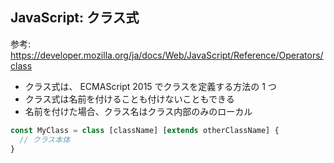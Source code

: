 ## JavaScript: クラス式

参考: https://developer.mozilla.org/ja/docs/Web/JavaScript/Reference/Operators/class

- クラス式は、 ECMAScript 2015 でクラスを定義する方法の 1 つ
- クラス式は名前を付けることも付けないこともできる
- 名前を付けた場合、クラス名はクラス内部のみのローカル

```js
const MyClass = class [className] [extends otherClassName] {
  // クラス本体
}
```
